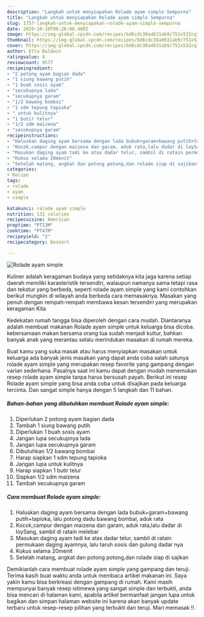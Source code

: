 ```yaml
---
description: "Langkah untuk menyiapakan Rolade ayam simple Sempurna"
title: "Langkah untuk menyiapakan Rolade ayam simple Sempurna"
slug: 1757-langkah-untuk-menyiapakan-rolade-ayam-simple-sempurna
date: 2020-10-20T06:26:00.408Z
image: https://img-global.cpcdn.com/recipes/bd6cdc38ad631ab9/751x532cq70/rolade-ayam-simple-foto-resep-utama.jpg
thumbnail: https://img-global.cpcdn.com/recipes/bd6cdc38ad631ab9/751x532cq70/rolade-ayam-simple-foto-resep-utama.jpg
cover: https://img-global.cpcdn.com/recipes/bd6cdc38ad631ab9/751x532cq70/rolade-ayam-simple-foto-resep-utama.jpg
author: Etta Baldwin
ratingvalue: 4
reviewcount: 9577
recipeingredient:
- "2 potong ayam bagian dada"
- "1 siung bawang putih"
- "1 buah sosis ayam"
- "secukupnya lada"
- "secukupnya garam"
- "1/2 bawang bombai"
- "1 sdm tepung tapioka"
- " untuk kulitnya"
- "1 butir telur"
- "1/2 sdm maizena"
- "secukupnya garam"
recipeinstructions:
- "Haluskan daging ayam bersama dengan lada bubuk+garam+bawang putih+tapioka, lalu potong dadu bawang bombai, aduk rata"
- "Kocok,campur dengan maizena dan garam, aduk rata,lalu dadar di loySang, sambil di ratain melebar"
- "Masukan daging ayam tadi ke atas dadar telur, sambil di ratain permukaan daging ayamnya, lalu taruh sosis dan gulung dadar nya"
- "Kukus selama 20menit"
- "Setelah matang, angkat dan potong potong,dan rolade siap di sajikan"
categories:
- Recipe
tags:
- rolade
- ayam
- simple

katakunci: rolade ayam simple 
nutrition: 132 calories
recipecuisine: American
preptime: "PT13M"
cooktime: "PT47M"
recipeyield: "2"
recipecategory: Dessert

---
```



![Rolade ayam simple](https://img-global.cpcdn.com/recipes/bd6cdc38ad631ab9/751x532cq70/rolade-ayam-simple-foto-resep-utama.jpg)

Kuliner adalah keragaman budaya yang setidaknya kita jaga karena setiap daerah memiliki karasteristik tersendiri, walaupun namanya sama tetapi rasa dan tekstur yang berbeda, seperti rolade ayam simple yang kami contohkan berikut mungkin di wilayah anda berbeda cara memasaknya. Masakan yang penuh dengan rempah-rempah membawa kesan tersendiri yang merupakan keragaman Kita

Kedekatan rumah tangga bisa diperoleh dengan cara mudah. Diantaranya adalah membuat makanan Rolade ayam simple untuk keluarga bisa dicoba. kebersamaan makan bersama orang tua sudah menjadi kultur, bahkan banyak anak yang merantau selalu merindukan masakan di rumah mereka.



Buat kamu yang suka masak atau harus menyiapkan masakan untuk keluarga ada banyak jenis masakan yang dapat anda coba salah satunya rolade ayam simple yang merupakan resep favorite yang gampang dengan varian sederhana. Pasalnya saat ini kamu dapat dengan mudah menemukan resep rolade ayam simple tanpa harus bersusah payah.
Berikut ini resep Rolade ayam simple yang bisa anda coba untuk disajikan pada keluarga tercinta. Dan sangat simple hanya dengan 5 langkah dan 11 bahan.


<!--inarticleads1-->

##### Bahan-bahan yang dibutuhkan membuat Rolade ayam simple:

1. Diperlukan 2 potong ayam bagian dada
1. Tambah 1 siung bawang putih
1. Diperlukan 1 buah sosis ayam
1. Jangan lupa secukupnya lada
1. Jangan lupa secukupnya garam
1. Dibutuhkan 1/2 bawang bombai
1. Harap siapkan 1 sdm tepung tapioka
1. Jangan lupa  untuk kulitnya
1. Harap siapkan 1 butir telur
1. Siapkan 1/2 sdm maizena
1. Tambah secukupnya garam




<!--inarticleads2-->

##### Cara membuat  Rolade ayam simple:

1. Haluskan daging ayam bersama dengan lada bubuk+garam+bawang putih+tapioka, lalu potong dadu bawang bombai, aduk rata
1. Kocok,campur dengan maizena dan garam, aduk rata,lalu dadar di loySang, sambil di ratain melebar
1. Masukan daging ayam tadi ke atas dadar telur, sambil di ratain permukaan daging ayamnya, lalu taruh sosis dan gulung dadar nya
1. Kukus selama 20menit
1. Setelah matang, angkat dan potong potong,dan rolade siap di sajikan




Demikianlah cara membuat rolade ayam simple yang gampang dan teruji. Terima kasih buat waktu anda untuk membaca artikel makanan ini. Saya yakin kamu bisa berkreasi dengan gampang di rumah. Kami masih mempunyai banyak resep istimewa yang sangat simple dan terbukti, anda bisa mencari di halaman kami, apabila artikel bermanfaat jangan lupa untuk bagikan dan simpan halaman website ini karena akan banyak update terbaru untuk resep-resep pilihan yang terbukti dan teruji. Mari memasak !!. 
